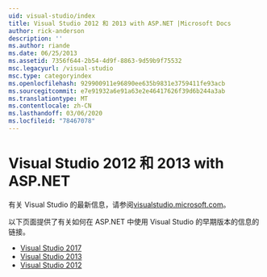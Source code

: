 ```yaml
---
uid: visual-studio/index
title: Visual Studio 2012 和 2013 with ASP.NET |Microsoft Docs
author: rick-anderson
description: ''
ms.author: riande
ms.date: 06/25/2013
ms.assetid: 7356f644-2b54-4d9f-8863-9d59b9f75532
msc.legacyurl: /visual-studio
msc.type: categoryindex
ms.openlocfilehash: 929900911e96890ee635b9831e3759411fe93acb
ms.sourcegitcommit: e7e91932a6e91a63e2e46417626f39d6b244a3ab
ms.translationtype: MT
ms.contentlocale: zh-CN
ms.lasthandoff: 03/06/2020
ms.locfileid: "78467078"
---
```

# <a name="visual-studio-2012-and-2013-with-aspnet"></a>Visual Studio 2012 和 2013 with ASP.NET

有关 Visual Studio 的最新信息，请参阅[visualstudio.microsoft.com](https://visualstudio.microsoft.com)。

以下页面提供了有关如何在 ASP.NET 中使用 Visual Studio 的早期版本的信息的链接。

- [Visual Studio 2017](overview/2017/index.md)
- [Visual Studio 2013](overview/2013/index.md)
- [Visual Studio 2012](overview/2012/index.md)
